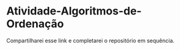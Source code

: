 # Atividade-Algoritmos-de-Ordenação

Compartilharei esse link e completarei o repositório em sequência.
